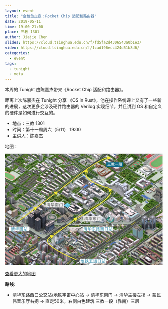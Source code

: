 ```yaml
---
layout: event
title: "金枪鱼之夜：Rocket Chip 适配和路由器"
date: 2019-05-11
time: 19:00-21:00
place: 三教 1301
author: Jiajie Chen
slides: https://cloud.tsinghua.edu.cn/f/fd5fa2d4306543a0b1e3/
video: https://cloud.tsinghua.edu.cn/f/1cad196ecc424d51b8d6/
categories:
  - event
tags:
  - tunight
  - meta
---
```


本周的 Tunight 由陈嘉杰带来《Rocket Chip 适配和路由器》。

距离上次陈嘉杰在 Tunight 分享 《OS in Rust》，他在操作系统课上又有了一些新的进展，这次更多会涉及硬件路由器的 Verilog 实现细节，并且讲到 OS 和自定义的硬件是如何进行交互的。

<!--more-->

* 地点：三教 1301
* 时间：第十一周周六（5/11） 19:00
* 主讲人：陈嘉杰

地图：

![](/assets/img/events/map_t3_sec1.jpg)

<a class="hidden-xs" href="https://www.openstreetmap.org/#map=17/40.00120/116.32246">查看更大的地图</a>

**路线**:

 - 清华东路西口公交站/地铁宇宙中心站 -> 清华东南门 -> 清华主楼左拐 ->  蒙民伟音乐厅右拐 -> 直走50米，右侧白色建筑 三教一段（靠南）三层
